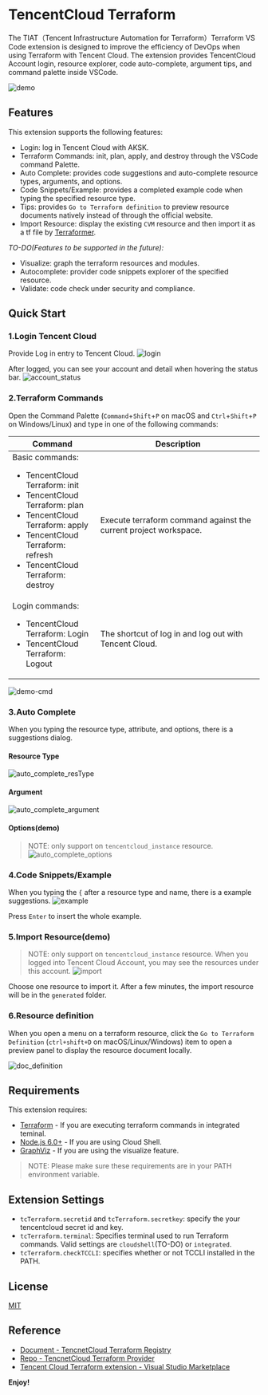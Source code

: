 # TencentCloud Terraform

The TIAT（Tencent Infrastructure Automation for Terraform）Terraform VS Code extension is designed to improve the efficiency of DevOps when using Terraform with Tencent Cloud. The extension provides TencentCloud Account login, resource explorer, code auto-complete, argument tips, and command palette inside VSCode.

![demo](./images/readme/demo-overview.gif)

## Features

This extension supports the following features:

- Login: log in Tencent Cloud with AKSK.
- Terraform Commands: init, plan, apply, and destroy through the VSCode command Palette.
- Auto Complete: provides code suggestions and auto-complete resource types, arguments, and options. 
- Code Snippets/Example: provides a completed example code when typing the specified resource type.
- Tips: provides `Go to Terraform definition` to preview resource documents natively instead of through the official website.
- Import Resource: display the existing `CVM` resource and then import it as a tf file by [Terraformer](https://github.com/GoogleCloudPlatform/terraformer).

*TO-DO(Features to be supported in the future):*
- Visualize: graph the terraform resources and modules.
- Autocomplete: provider code snippets explorer of the specified resource.
- Validate: code check under security and compliance.

## Quick Start
### 1.Login Tencent Cloud
Provide Log in entry to Tencent Cloud.
![login](./images/readme/demo-login-logout.gif)

After logged, you can see your account and detail when hovering the status bar.
![account_status](./images/readme/account_status.png)

### 2.Terraform Commands
Open the Command Palette (`Command`+`Shift`+`P` on macOS and `Ctrl`+`Shift`+`P` on Windows/Linux) and type in one of the following commands:

<table>
  <thead>
  <tr>
    <th>Command</th>
    <th>Description</th>
  </tr>
  </thead>
  <tbody>
  <tr>
    <td width="35%">
      Basic commands:<br>
      <ul>
        <li>TencentCloud Terraform: init</li>
        <li>TencentCloud Terraform: plan</li>
        <li>TencentCloud Terraform: apply</li>
        <li>TencentCloud Terraform: refresh</li>
        <li>TencentCloud Terraform: destroy</li>
      </ul>
    </td>
    <td>
      Execute terraform command against the current project workspace.
    </td>
  </tr>
  <tr>
    <td width="35%">
      Login commands:<br>
      <ul>
        <li>TencentCloud Terraform: Login</li>
        <li>TencentCloud Terraform: Logout</li>
      </ul>
    </td>
    <td>
      The shortcut of log in and log out with Tencent Cloud.
    </td>
  </tr>
  </tbody>
</table>

![demo-cmd](./images/readme/demo-cmd.gif)

### 3.Auto Complete
When you typing the resource type, attribute, and options, there is a suggestions dialog.

#### Resource Type
![auto_complete_resType](./images/readme/demo-auto-complete-resType.gif)

#### Argument
![auto_complete_argument](./images/readme/demo-auto-complete-argument.gif)

#### Options(demo)
> NOTE: only support on `tencentcloud_instance` resource.
![auto_complete_options](./images/readme/demo-auto-complete-options.gif)

### 4.Code Snippets/Example
When you typing the `{` after a resource type and name, there is a example suggestions.
![example](./images/readme/demo-code-example.gif)

Press `Enter` to insert the whole example.

### 5.Import Resource(demo)
> NOTE: only support on `tencentcloud_instance` resource.
When you logged into Tencent Cloud Account, you may see the resources under this account.
![import](./images/readme/import.png)

Choose one resource to import it.
After a few minutes, the import resource will be in the `generated` folder.

### 6.Resource definition
When you open a menu on a terraform resource, click the `Go to Terraform Definition` (`ctrl+shift+D` on macOS/Linux/Windows) item to open a preview panel to display the resource document locally.

![doc_definition](./images/readme/demo-doc-res.gif)

## Requirements

This extension requires:

- [Terraform](https://www.terraform.io/downloads.html) - If you are executing terraform commands in integrated teminal.
- [Node.js 6.0+](https://nodejs.org) - If you are using Cloud Shell.
- [GraphViz](http://www.graphviz.org) - If you are using the visualize feature.

> NOTE: Please make sure these requirements are in your PATH environment variable.

## Extension Settings

- `tcTerraform.secretid` and `tcTerraform.secretkey`: specify the your tencentcloud secret id and key.
- `tcTerraform.terminal`: Specifies terminal used to run Terraform commands. Valid settings are `cloudshell`(TO-DO) or `integrated`.
- `tcTerraform.checkTCCLI`: specifies whether or not TCCLI installed in the PATH. 


## License
[MIT](LICENSE.md)

## Reference
- [Document - TencnetCloud Terraform Registry](https://registry.terraform.io/providers/tencentcloudstack/tencentcloud/latest/docs)
- [Repo - TencnetCloud Terraform Provider ](https://github.com/tencentcloudstack/terraform-provider-tencentcloud)
- [Tencent Cloud Terraform extension - Visual Studio Marketplace](https://marketplace.visualstudio.com/items?itemName=Tencent-Cloud.vscode-tencentcloud-terraform)

**Enjoy!**
